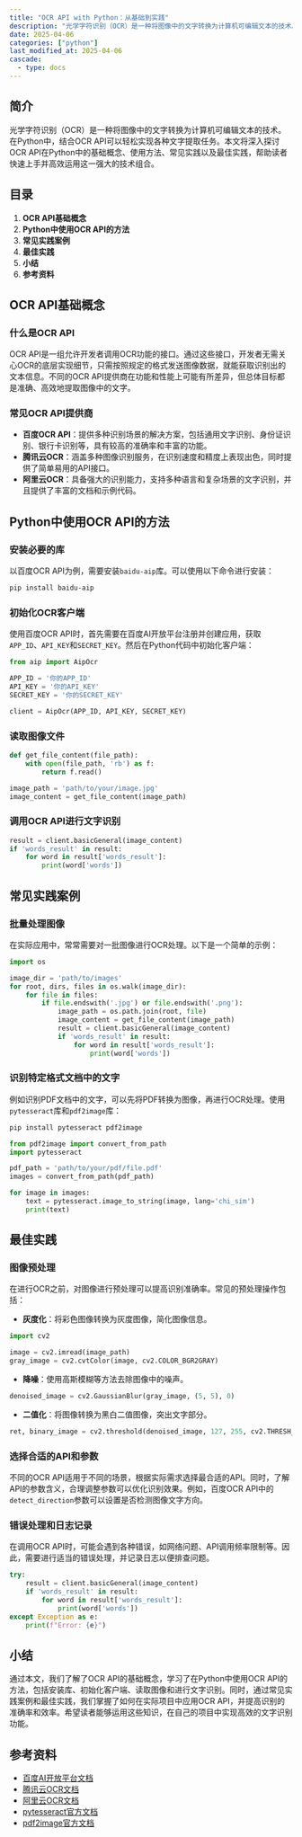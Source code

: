 ```yaml
---
title: "OCR API with Python：从基础到实践"
description: "光学字符识别（OCR）是一种将图像中的文字转换为计算机可编辑文本的技术。在Python中，结合OCR API可以轻松实现各种文字提取任务。本文将深入探讨OCR API在Python中的基础概念、使用方法、常见实践以及最佳实践，帮助读者快速上手并高效运用这一强大的技术组合。"
date: 2025-04-06
categories: ["python"]
last_modified_at: 2025-04-06
cascade:
  - type: docs
---
```



## 简介
光学字符识别（OCR）是一种将图像中的文字转换为计算机可编辑文本的技术。在Python中，结合OCR API可以轻松实现各种文字提取任务。本文将深入探讨OCR API在Python中的基础概念、使用方法、常见实践以及最佳实践，帮助读者快速上手并高效运用这一强大的技术组合。

<!-- more -->
## 目录
1. **OCR API基础概念**
2. **Python中使用OCR API的方法**
3. **常见实践案例**
4. **最佳实践**
5. **小结**
6. **参考资料**

## OCR API基础概念
### 什么是OCR API
OCR API是一组允许开发者调用OCR功能的接口。通过这些接口，开发者无需关心OCR的底层实现细节，只需按照规定的格式发送图像数据，就能获取识别出的文本信息。不同的OCR API提供商在功能和性能上可能有所差异，但总体目标都是准确、高效地提取图像中的文字。

### 常见OCR API提供商
- **百度OCR API**：提供多种识别场景的解决方案，包括通用文字识别、身份证识别、银行卡识别等，具有较高的准确率和丰富的功能。
- **腾讯云OCR**：涵盖多种图像识别服务，在识别速度和精度上表现出色，同时提供了简单易用的API接口。
- **阿里云OCR**：具备强大的识别能力，支持多种语言和复杂场景的文字识别，并且提供了丰富的文档和示例代码。

## Python中使用OCR API的方法
### 安装必要的库
以百度OCR API为例，需要安装`baidu-aip`库。可以使用以下命令进行安装：
```bash
pip install baidu-aip
```

### 初始化OCR客户端
使用百度OCR API时，首先需要在百度AI开放平台注册并创建应用，获取`APP_ID`、`API_KEY`和`SECRET_KEY`。然后在Python代码中初始化客户端：
```python
from aip import AipOcr

APP_ID = '你的APP_ID'
API_KEY = '你的API_KEY'
SECRET_KEY = '你的SECRET_KEY'

client = AipOcr(APP_ID, API_KEY, SECRET_KEY)
```

### 读取图像文件
```python
def get_file_content(file_path):
    with open(file_path, 'rb') as f:
        return f.read()

image_path = 'path/to/your/image.jpg'
image_content = get_file_content(image_path)
```

### 调用OCR API进行文字识别
```python
result = client.basicGeneral(image_content)
if 'words_result' in result:
    for word in result['words_result']:
        print(word['words'])
```

## 常见实践案例
### 批量处理图像
在实际应用中，常常需要对一批图像进行OCR处理。以下是一个简单的示例：
```python
import os

image_dir = 'path/to/images'
for root, dirs, files in os.walk(image_dir):
    for file in files:
        if file.endswith('.jpg') or file.endswith('.png'):
            image_path = os.path.join(root, file)
            image_content = get_file_content(image_path)
            result = client.basicGeneral(image_content)
            if 'words_result' in result:
                for word in result['words_result']:
                    print(word['words'])
```

### 识别特定格式文档中的文字
例如识别PDF文档中的文字，可以先将PDF转换为图像，再进行OCR处理。使用`pytesseract`库和`pdf2image`库：
```bash
pip install pytesseract pdf2image
```
```python
from pdf2image import convert_from_path
import pytesseract

pdf_path = 'path/to/your/pdf/file.pdf'
images = convert_from_path(pdf_path)

for image in images:
    text = pytesseract.image_to_string(image, lang='chi_sim')
    print(text)
```

## 最佳实践
### 图像预处理
在进行OCR之前，对图像进行预处理可以提高识别准确率。常见的预处理操作包括：
- **灰度化**：将彩色图像转换为灰度图像，简化图像信息。
```python
import cv2

image = cv2.imread(image_path)
gray_image = cv2.cvtColor(image, cv2.COLOR_BGR2GRAY)
```
- **降噪**：使用高斯模糊等方法去除图像中的噪声。
```python
denoised_image = cv2.GaussianBlur(gray_image, (5, 5), 0)
```
- **二值化**：将图像转换为黑白二值图像，突出文字部分。
```python
ret, binary_image = cv2.threshold(denoised_image, 127, 255, cv2.THRESH_BINARY)
```

### 选择合适的API和参数
不同的OCR API适用于不同的场景，根据实际需求选择最合适的API。同时，了解API的参数含义，合理调整参数可以优化识别效果。例如，百度OCR API中的`detect_direction`参数可以设置是否检测图像文字方向。

### 错误处理和日志记录
在调用OCR API时，可能会遇到各种错误，如网络问题、API调用频率限制等。因此，需要进行适当的错误处理，并记录日志以便排查问题。
```python
try:
    result = client.basicGeneral(image_content)
    if 'words_result' in result:
        for word in result['words_result']:
            print(word['words'])
except Exception as e:
    print(f"Error: {e}")
```

## 小结
通过本文，我们了解了OCR API的基础概念，学习了在Python中使用OCR API的方法，包括安装库、初始化客户端、读取图像和进行文字识别。同时，通过常见实践案例和最佳实践，我们掌握了如何在实际项目中应用OCR API，并提高识别的准确率和效率。希望读者能够运用这些知识，在自己的项目中实现高效的文字识别功能。

## 参考资料
- [百度AI开放平台文档](https://ai.baidu.com/docs)
- [腾讯云OCR文档](https://cloud.tencent.com/product/ocr)
- [阿里云OCR文档](https://help.aliyun.com/product/27815.html)
- [pytesseract官方文档](https://pytesseract.readthedocs.io/en/latest/)
- [pdf2image官方文档](https://pypi.org/project/pdf2image/)